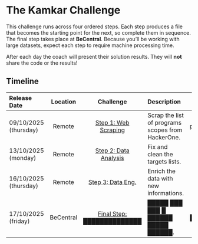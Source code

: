 # The Kamkar Challenge

This challenge runs across four ordered steps. Each step produces a file that becomes the starting point for the next, so complete them in sequence. The final step takes place at **BeCentral**. Because you’ll be working with large datasets, expect each step to require machine processing time.

After each day the coach will present their solution results. They will **not** share the code or the results!


## Timeline

| Release Date          | Location  | Challenge                                | Description                                       | Objective     |
|:----------------------|:---------:|:----------------------------------------:|:--------------------------------------------------|:-------------:|
| 09/10/2025 (thursday) | Remote    | [Step 1: Web Scraping](./STEP_1.md)      | Scrap the list of programs scopes from HackerOne. | programs.json |
| 13/10/2025 (monday)   | Remote    | [Step 2: Data Analysis](./STEP_2.md)     | Fix and clean the targets lists.                  | domains.txt   |
| 16/10/2025 (thursday) | Remote    | [Step 3: Data Eng.](./STEP_3.md)  | Enrich the data with new informations.                   | http(s).txt   |
| 17/10/2025 (friday)   | BeCentral | [Final Step: ██████████████](./STEP_4.md)| █████ ███ ███ █ ██████ █████ ██████.              | ██████.███    |
